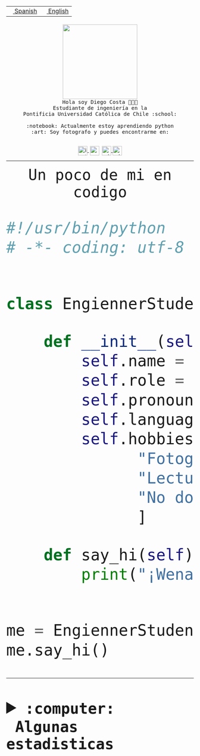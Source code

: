 <table border="0"  align="right">
 <tr><td><a href="README.md"><img src="https://upload.wikimedia.org/wikipedia/commons/thumb/8/89/Bandera_de_Espa%C3%B1a.svg/1200px-Bandera_de_Espa%C3%B1a.svg.png" height="10"> Spanish</a></td>
 <td><a href="README.en.md"><img src="https://upload.wikimedia.org/wikipedia/commons/a/a4/Flag_of_the_United_States.svg" height="10"> English</a></td></tr>
</table><br><br><br>


<p align="center">
  <img src="https://github.com/diegocostares/diegocostares/blob/main/Images/aaa2.gif?raw=true" height="200px" weight="200px">
  <br><samp>
    Hola soy Diego Costa 👨🏻‍💻<br>
    Estudiante de ingeniería en la <br>
    Pontificia Universidad Católica de Chile :school:<br>
  <br>
    :notebook: Actualmente estoy aprendiendo python <br>
    :art: Soy fotografo y puedes encontrarme en: <br>
  <br></samp>
  
</p>

<p align="center">
   <a href="https://instagram.com/diegocosta_no" target="blank">
    <img 
    align="center" src="https://cdn.jsdelivr.net/npm/simple-icons@3.0.1/icons/instagram.svg" alt="instagram" height="25px" width="25px" />
  </a>
  <a style="border: 3px solid; color: white;"href="https://t.me/diegocosta_no" target="blank">
  <img
  align="center" alt="Telegram" width="25px" src="https://icons-for-free.com/iconfiles/png/512/Telegram-1324888767380505522.png" />
</a>
<a href="https://api.whatsapp.com/send?phone=56971897835&text=Hola!" target="blank">
  <img
  align="center" alt="wtsp" width="25px" src="https://img.icons8.com/pastel-glyph/2x/whatsapp--v2.png" />
</a>
<a href="https://www.linkedin.com/in/diego-costa-786249213/" target="blank">
  <img
  align="center" alt="wtsp" width="25px" src="https://img.icons8.com/metro/452/linkedin.png" />
</a>

  </a>
</p>

---


<p align="center"><font size="25"><samp>Un poco de mi en codigo</samp></front></p>


```python
#!/usr/bin/python
# -*- coding: utf-8 -*-


class EngiennerStudent:

    def __init__(self):
        self.name = "Diego Costa"
        self.role = "Estudiante"
        self.pronouns = "he/him"
        self.language_spoken = ["es_CL", "en_US"]
        self.hobbies = [
              "Fotografia",
              "Lectura",
              "No dormir",
              ]

    def say_hi(self):
        print("¡Wena mundo!")


me = EngiennerStudent()
me.say_hi()
```
---
<details>
  <summary><b><samp>:computer: &nbsp;Algunas estadisticas</samp></b></summary>
  <br/></p>

<!--START_SECTION:waka-->
![Code Time](http://img.shields.io/badge/Code%20Time-1%2C062%20hrs%2021%20mins-blue)

**Soy nocturno 🦉** 

```text
🌞 Mañana                 55 commits          ░░░░░░░░░░░░░░░░░░░░░░░░░   01.52 % 
🌆 Día                    1157 commits        ████████░░░░░░░░░░░░░░░░░   31.93 % 
🌃 Tarde                  1561 commits        ███████████░░░░░░░░░░░░░░   43.09 % 
🌙 Noche                  850 commits         ██████░░░░░░░░░░░░░░░░░░░   23.46 % 
```
📅 **Soy más productivo los Martes** 

```text
Lunes                    567 commits         ████░░░░░░░░░░░░░░░░░░░░░   15.65 % 
Martes                   644 commits         ████░░░░░░░░░░░░░░░░░░░░░   17.78 % 
Miércoles                473 commits         ███░░░░░░░░░░░░░░░░░░░░░░   13.06 % 
Jueves                   552 commits         ████░░░░░░░░░░░░░░░░░░░░░   15.24 % 
Viernes                  496 commits         ███░░░░░░░░░░░░░░░░░░░░░░   13.69 % 
Sábado                   348 commits         ██░░░░░░░░░░░░░░░░░░░░░░░   09.61 % 
Domingo                  543 commits         ████░░░░░░░░░░░░░░░░░░░░░   14.99 % 
```


📊 **Esta semana me dediqué a** 

```text
🐱‍💻 Proyectos: 
2023-1-S4-Grupo2-Backend 18 hrs 24 mins      ████████████████░░░░░░░░░   65.76 % 
2023-1-S4-Grupo2-IA      3 hrs 35 mins       ███░░░░░░░░░░░░░░░░░░░░░░   12.86 % 
proyecto-grupo-31        3 hrs               ███░░░░░░░░░░░░░░░░░░░░░░   10.75 % 
2023-1-S4-Grupo2-Scraper 2 hrs 41 mins       ██░░░░░░░░░░░░░░░░░░░░░░░   09.61 % 
Unknown Project          12 mins             ░░░░░░░░░░░░░░░░░░░░░░░░░   00.75 % 
```


 Last Updated on 16/06/2023 16:24:22 UTC
<!--END_SECTION:waka-->
  
  

<p align="center"> <img src="https://github-readme-stats.vercel.app/api?username=diegocostares&show_icons=true&theme=ayu-mirage" alt="abhisheknaiidu" /></p>
 
</details>
